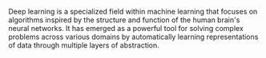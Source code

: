 
Deep learning is a specialized field within machine learning that focuses on algorithms inspired by the structure and function of the human brain's neural networks. 
It has emerged as a powerful tool for solving complex problems across various domains by automatically learning representations of data through multiple layers of abstraction.
